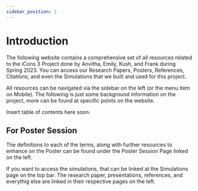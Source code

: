 ```yaml
---
sidebar_position: 1
---
```


# Introduction

The following website contains a comprehensive set of all resources related to the iCons 3 Project done by Anvitha, Emily, Kush, and Frank during Spring 2023. You can access our Research Papers, Posters, References, Citations, and even the Simulations that we built and used for this project. 

All resources can be navigated via the sidebar on the left (or the menu item on Mobile). The following is just some background information on the project, more can be found at specific points on the website.

Insert table of contents here soon.

## For Poster Session

The definitions to each of the terms, along with further resources to enhance on the Poster can be found under the Poster Session Page linked on the left. 

If you want to access the simulations, that can be linked at the Simulations page on the top bar. The research paper, presentations, references, and everythig else are linked in their respective pages on the left. 
